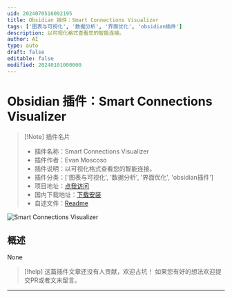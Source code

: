 ```yaml
---
uid: 2024070516092195
title: Obsidian 插件：Smart Connections Visualizer
tags: ['图表与可视化', '数据分析', '界面优化', 'obsidian插件']
description: 以可视化格式查看您的智能连接。
author: AI
type: auto
draft: false
editable: false
modified: 20240101000000
---
```


# Obsidian 插件：Smart Connections Visualizer

> [!Note] 插件名片
> - 插件名称：Smart Connections Visualizer
> - 插件作者：Evan Moscoso
> - 插件说明：以可视化格式查看您的智能连接。
> - 插件分类：['图表与可视化', '数据分析', '界面优化', 'obsidian插件']
> - 项目地址：[点我访问](https://github.com/mossy1022/smart-connections-graph-view)
> - 国内下载地址：[下载安装](https://pkmer.cn/products/plugin/pluginMarket/?smart-connections-visualizer)
> - 自述文件：[Readme](https://ghproxy.net/https://raw.githubusercontent.com/Mossy1022/Smart-Connections-Visualizer/main/README.md)

![Smart Connections Visualizer](https://cdn.pkmer.cn/covers/smart-connections-visualizer.gif!pkmer)

## 概述

None


> [!help] 
> 这篇插件文章还没有人贡献，欢迎占坑！
> 如果您有好的想法欢迎提交PR或者文末留言。
> 

---



